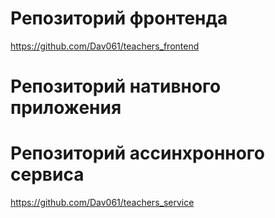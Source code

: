 # Репозиторий фронтенда
https://github.com/Dav061/teachers_frontend
# Репозиторий нативного приложения

# Репозиторий ассинхронного сервиса
https://github.com/Dav061/teachers_service

